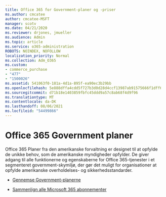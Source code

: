 ```yaml
---
title: Office 365 for Government-planer og -priser
ms.author: cmcatee
author: cmcatee-MSFT
manager: scotv
ms.date: 04/21/2020
ms.reviewer: drjones, jmueller
ms.audience: Admin
ms.topic: article
ms.service: o365-administration
ROBOTS: NOINDEX, NOFOLLOW
localization_priority: Normal
ms.collection: Adm_O365
ms.custom:
- commerce_purchase
- "477"
- "1500026"
ms.assetid: 541063f0-181a-4d1a-895f-ea90ec3b29bb
ms.openlocfilehash: 5e888dffa4cdd5f727b3d0d28d4ccf13987ab91575666f1dff62c684308da06e
ms.sourcegitcommit: d71b18e1403859fbfc45ddd9a57c8ab68f4d9f96
ms.translationtype: MT
ms.contentlocale: da-DK
ms.lasthandoff: 08/06/2021
ms.locfileid: "54499866"
---
```

# <a name="office-365-government-plans"></a>Office 365 Government planer

Office 365 Planer fra den amerikanske forvaltning er designet til at opfylde de unikke behov, som de amerikanske myndigheder opfylder. De giver adgang til alle funktionerne og egenskaberne for Office 365-tjenester i et segmenteret government-skymiljø, der gør det muligt for organisationer at opfylde amerikanske overholdelses- og sikkerhedsstandarder.
  
- [Gennemse Government-planerne](https://products.office.com/government/compare-office-365-government-plans)

- [Sammenlign alle Microsoft 365 abonnementer](https://products.office.com/business/compare-more-office-365-for-business-plans)